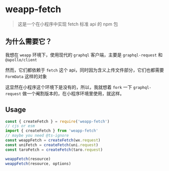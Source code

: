 # weapp-fetch

> 这是一个在小程序中实现 fetch 标准 api 的 npm 包
>
## 为什么需要它？

我想在 `weapp` 环境下，使用现代的 `graphql` 客户端，主要是 `graphql-request` 和 `@apollo/client`

然而，它们都依赖于 `fetch` 这个 api，同时因为含义上传文件部分，它们也都需要 `FormData` 这样的对象

这显然在小程序这个环境下是没有的，所以，我就想着 `fork` 一下 `graphql-request` 做一个阉割版本的，在小程序环境里使用，就这样。

## Usage

```js
const { createFetch } = require('weapp-fetch')
// cjs or esm
import { createFetch } from 'weapp-fetch'
// maybe you need @ts-ignore
const weappFetch = createFetch(wx.request)
const uniFetch = createFetch(uni.request)
const taroFetch = createFetch(taro.request)

weappFetch(resource)
weappFetch(resource, options)
```
